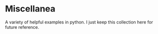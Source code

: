 # Miscellanea
A variety of helpful examples in python. I just keep this collection here for future reference.
